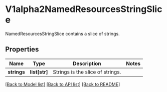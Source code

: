 # V1alpha2NamedResourcesStringSlice

NamedResourcesStringSlice contains a slice of strings.
## Properties
Name | Type | Description | Notes
------------ | ------------- | ------------- | -------------
**strings** | **list[str]** | Strings is the slice of strings. | 

[[Back to Model list]](../README.md#documentation-for-models) [[Back to API list]](../README.md#documentation-for-api-endpoints) [[Back to README]](../README.md)


